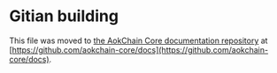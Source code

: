 Gitian building
================

This file was moved to [the AokChain Core documentation repository](https://github.com/aokchain-core/docs/blob/master/gitian-building.md) at [https://github.com/aokchain-core/docs](https://github.com/aokchain-core/docs).
